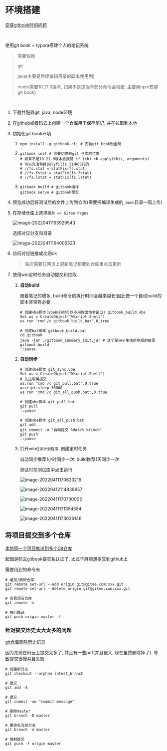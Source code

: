 # 环境搭建

[安装gitbook时的问题](https://blog.csdn.net/weixin_42349568/article/details/108414441)

​			

使用git book + typora搭建个人的笔记系统

> 需要依赖
>
> git
>
> java(主要是后续编辑目录的脚本使用到)
>
> node(需要10.21.0版本, 如果不是这版本部分命令会报错. 主要用npm安装git book)

​			

1. 下载并配置git, java, node环境

2. 在github或者码云上创建一个仓库用于保存笔记, 并在拉取到本地

3. 初始化git book环境

   1. ```shell
      npm install -g gitbook-cli # 安装git book到全局
      ```

   2. ```shell
      gitbook init # 需要切换到git 仓库的位置
      # 如果不是10.21.0版本会报错 if (cb) cb.apply(this, arguments)
      # 可以先注释掉polyfills.js中65行的
      # //fs.stat = statFix(fs.stat)
      # //fs.fstat = statFix(fs.fstat)
      # //fs.lstat = statFix(fs.lstat)
      ```

   3. ```shell
      gitbook build # gitbook编译
      gitbook serve # gitbook预览
      ```

4. 预览成功后将测试后的文件上传到仓库(需要把编译生成的`_book`目录一同上传)

5. 在存储仓库上选择`服务 => Gitee Pages`

   ![image-20220411163929543](%E7%8E%AF%E5%A2%83%E6%90%AD%E5%BB%BA.assets/image-20220411163929543.png)

   选择对应分支和目录

   ![image-20220411164005323](%E7%8E%AF%E5%A2%83%E6%90%AD%E5%BB%BA.assets/image-20220411164005323.png)

6. 访问对应链接成功则ok

   > 每次需要在网页上更新笔记都要到仓库里点击更新

7. 使用win定时任务自动提交和拉取

   1. **自动build**

      随着笔记的增多, build命令的执行时间会越来越长!因此做一个自动build的脚本非常有必要

      ```shell
      # 创建vbe脚本(vbe执行时可以不用弹出命令窗口) gitbook_build.vbe
      Set ws = CreateObject("Wscript.Shell")
      ws.run "cmd /c gitbook_build.bat",0,true
      ```

      ```shell
      # 创建bat脚本 gitbook_build.bat
      cd gitbook
      java -jar ./gitbook_summary_init.jar # 这个是用于生成排序后的目录
      gitbook build
      ::pause
      ```

   2. **自动同步**

      ```shell
      # 创建vbe脚本 git_sync.vbe
      Set ws = CreateObject("Wscript.Shell")
      # 先拉取再提交
      ws.run "cmd /c git_pull.bat",0,true
      wscript.sleep 30000 
      ws.run "cmd /c git_all_push.bat",0,true
      ```

      ```shell
      # 创建vbe脚本 git_pull.bat
      git pull
      ::pause
      ```

      ```shell
      # 创建vbe脚本 git_all_push.bat
      git add .
      git commit -m "自动提交 %date% %time%" 
      git push
      ::pause
      ```

   3. 打开win`任务计划程序`. 创建定时任务

      自动同步推荐1小时同步一次. build推荐1天同步一次

      测试时在测试库中点击运行

      ![image-20220411170623216](%E7%8E%AF%E5%A2%83%E6%90%AD%E5%BB%BA.assets/image-20220411170623216.png)

      ![image-20220412114839657](%E7%8E%AF%E5%A2%83%E6%90%AD%E5%BB%BA.assets/image-20220412114839657.png)

      ![image-20220411170730002](%E7%8E%AF%E5%A2%83%E6%90%AD%E5%BB%BA.assets/image-20220411170730002.png)

      ![image-20220411171354554](%E7%8E%AF%E5%A2%83%E6%90%AD%E5%BB%BA.assets/image-20220411171354554.png)
      
      ![image-20220411173036146](%E7%8E%AF%E5%A2%83%E6%90%AD%E5%BB%BA.assets/image-20220411173036146.png)





## 将项目提交到多个仓库

[本地同一个项目推送到多个Git仓库](https://www.yj521.com/article/205.html) 

起因是码云gitbook要实名认证了, 太过于麻烦想提交到github上

需要用到的命令有

```shell
# 增加/删除仓库
git remote set-url --add origin git@gitee.com:xxx.git
git remote set-url --delete origin git@gitee.com:xxx.git 

# 查看现有仓库
git remote -v

# 强行推送
git push origin master -f 
```



### 针对提交历史太大太多的问题

[git仓库删除历史记录](https://blog.csdn.net/rick_zyl/article/details/120016772)

因为先前在码云上提交太多了, 并且有一些pdf(并且很大, 现在虽然删除掉了). 导致提交很慢并且失败

```shell
# 创建新分支
git checkout --orphan latest_branch

# 提交
git add -A

# 提交
git commit -am "commit message"

# 删除master
git branch -D master

# 重命名当前分支
git branch -m master   

# 强制提交
git push -f origin master





```

